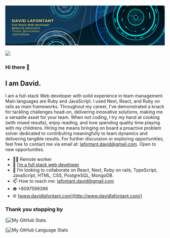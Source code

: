 
![Banner](banner.png)



![](https://komarev.com/ghpvc/?username=david-lafontant&label=PROFILE+VIEWS)
### Hi there 👋

## I am David.

I am a full-stack Web developer with solid experience in team management.  Main languages are Ruby and JavaScript. I used Next, React, and Ruby on rails as main frameworks. Throughout my career, I've demonstrated a knack for tackling challenges head-on, delivering innovative solutions, making me a versatile asset for your team. When not coding, I try my hand at cooking (with mixed results), enjoy reading, and love spending quality time playing with my childrens. Hiring me means bringing on board a proactive problem solver dedicated to contributing meaningfully to team dynamics and delivering tangible results. For further discussion or exploring opportunities, feel free to contact me via email at: lafontant.david@gmail.com. Open to new opportunities.

- 👨‍💻 Remote worker
- 🌱 [I’m a full stack web developer](https://www.credential.net/1f98d393-a0eb-4a09-8d65-fb2ca09890c3#gs.9nas83)
- 👯 I’m looking to collaborate on React, Next, Ruby on rails, TypeScript, JavaScript, HTML, CSS, PostgreSQL, MongoDB.
- 📫 How to reach me: [lafontant.david@gmail.com](mailto:lafontant.david@gmail.com)
- ☎️ +8097599396
- 🌐 [www.davidlafontant.com](http://www.davidlafontant.com/)


### Thank you stopping by

[![My GitHub Stats](https://github-readme-stats.vercel.app/api/?username=david-lafontant&count_private=false&theme=tokyonight&showicons=true)



[![My GitHub Language Stats](https://github-readme-stats.vercel.app/api/top-langs/?username=david-lafontant&langs_count=5&theme=tokyonight)

